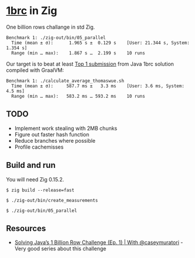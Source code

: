 # [1brc](https://github.com/gunnarmorling/1brc) in Zig

One billion rows challange in std Zig.

```
Benchmark 1: ./zig-out/bin/05_parallel
  Time (mean ± σ):      1.965 s ±  0.129 s    [User: 21.344 s, System: 1.354 s]
  Range (min … max):    1.867 s …  2.199 s    10 runs
```


Our target is to beat at least [Top 1 submission](https://github.com/gunnarmorling/1brc/blob/main/src/main/java/dev/morling/onebrc/CalculateAverage_thomaswue.java) from Java 1brc solution compiled with GraalVM:

```
Benchmark 1: ./calculate_average_thomaswue.sh
  Time (mean ± σ):     587.7 ms ±   3.3 ms    [User: 3.6 ms, System: 4.5 ms]
  Range (min … max):   583.2 ms … 593.2 ms    10 runs
```

## TODO

- Implement work stealing with 2MB chunks
- Figure out faster hash function
- Reduce branches where possible
- Profile cachemisses

## Build and run

You will need Zig 0.15.2.

```
$ zig build --release=fast

$ ./zig-out/bin/create_measurements

$ ./zig-out/bin/05_parallel
```


## Resources

- [Solving Java’s 1 Billion Row Challenge (Ep. 1) | With @caseymuratori](https://www.youtube.com/watch?v=n-YK3B4_xPA) - Very good series about this challenge 
